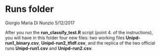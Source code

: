 Runs folder
================
Giorgio Maria Di Nunzio
5/12/2017

After you run the **run\_classify\_test.R** script (point 4. of the instructions), you will have in this folder four new files: two working files **Unipd-run1\_binary.csv**, **Unipd-run2\_tfidf.csv**, and the replica of the two official runs **Unipd-run1.csv** and **Unipd-run2.csv**.
